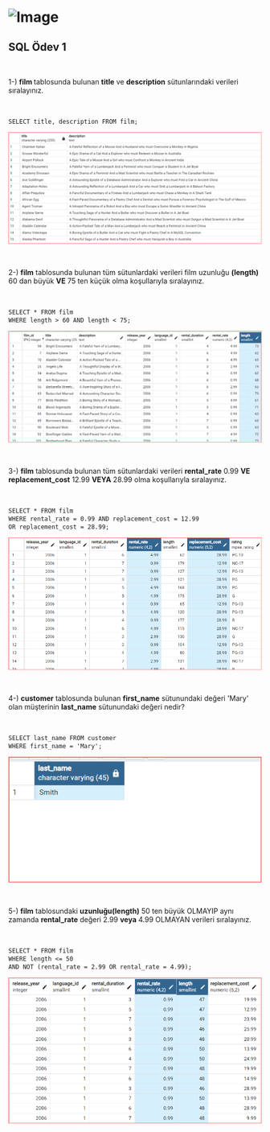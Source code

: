 


# ![Image](https://r.resimlink.com/QvqbJzUg.png)

## SQL Ödev 1

<br>

1-) <strong>film </strong>tablosunda bulunan <strong>title</strong> ve <strong>description</strong> 
sütunlarındaki verileri sıralayınız.

<br>

```
SELECT title, description FROM film;
```
![Proje](images/1_madde.png)

<br>

2-) <strong>film</strong>  tablosunda bulunan tüm sütunlardaki verileri film uzunluğu <strong>(length)</strong>  60 dan büyük <strong>VE</strong>  75 ten küçük olma koşullarıyla sıralayınız.

<br>

```
SELECT * FROM film
WHERE length > 60 AND length < 75;
```

![Proje](images/2_madde.png)

<br>

3-)  <strong>film</strong> tablosunda bulunan tüm sütunlardaki verileri  <strong>rental_rate</strong> 0.99  <strong>VE</strong>  <strong>replacement_cost</strong> 12.99  <strong>VEYA</strong> 28.99 olma koşullarıyla sıralayınız.

<br>

```
SELECT * FROM film
WHERE rental_rate = 0.99 AND replacement_cost = 12.99 
OR replacement_cost = 28.99;
```

![Proje](images/3_madde.png)

<br>

4-) <strong>customer</strong> tablosunda bulunan <strong>first_name</strong> sütunundaki değeri 'Mary' olan müşterinin <strong>last_name</strong> sütunundaki değeri nedir?

<br>

```
SELECT last_name FROM customer
WHERE first_name = 'Mary';
```

![Proje](images/4_madde.png)

<br>

5-) <strong>film</strong>  tablosundaki <strong>uzunluğu(length)</strong>  50 ten büyük OLMAYIP aynı zamanda <strong>rental_rate</strong>  değeri 2.99 <strong>veya</strong>  4.99 OLMAYAN verileri sıralayınız.

<br>

```
SELECT * FROM film
WHERE length <= 50 
AND NOT (rental_rate = 2.99 OR rental_rate = 4.99);
```

![Proje](images/5_madde.png)
